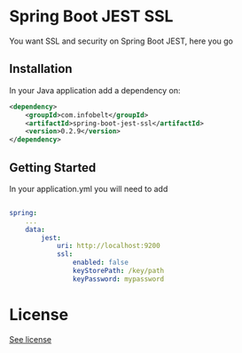 Spring Boot JEST SSL
====================

You want SSL and security on Spring Boot JEST, here you go

Installation
------------

In your Java application add a dependency on:

```xml
<dependency>
    <groupId>com.infobelt</groupId>
    <artifactId>spring-boot-jest-ssl</artifactId>
    <version>0.2.9</version>
</dependency>
```

Getting Started
---------------

In your application.yml you will need to add

```yaml

spring:
    ...
    data:
        jest:
            uri: http://localhost:9200
            ssl:
                enabled: false
                keyStorePath: /key/path
                keyPassword: mypassword
```

License
=======

[See license](LICENSE.md)
